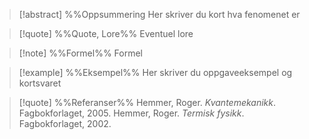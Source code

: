 
> [!abstract] %%Oppsummering
> Her skriver du kort hva fenomenet er


> [!quote] %%Quote, Lore%%
> Eventuel lore


> [!note] %%Formel%%
> Formel


> [!example] %%Eksempel%%
> Her skriver du oppgaveeksempel og kortsvaret


> [!quote] %%Referanser%%
> Hemmer, Roger. *Kvantemekanikk*. Fagbokforlaget, 2005. 
> Hemmer, Roger. *Termisk fysikk*. Fagbokforlaget, 2002. 